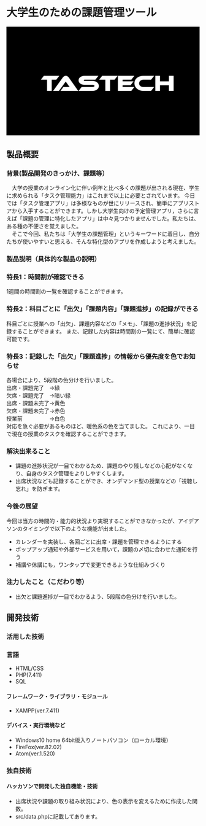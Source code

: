 # 大学生のための課題管理ツール

[![IMAGE ALT TEXT HERE](Title.png)](https://youtu.be/WLRjMQxGHu4)

## 製品概要

### 背景(製品開発のきっかけ、課題等）
　大学の授業のオンライン化に伴い例年と比べ多くの課題が出される現在、学生に求められる「タスク管理能力」はこれまで以上に必要とされています。
今日では「タスク管理アプリ」は多様なものが世にリリースされ、簡単にアプリストアから入手することができます。しかし大学生向けの予定管理アプリ，さらに言えば「課題の管理に特化したアプリ」は中々見つかりませんでした。私たちは、ある種の不便さを覚えました。<br>
　そこで今回、私たちは「大学生の課題管理」というキーワードに着目し、自分たちが使いやすいと思える、そんな特化型のアプリを作成しようと考えました。
### 製品説明（具体的な製品の説明）
### 特長1：時間割が確認できる
1週間の時間割の一覧を確認することができます。
### 特長2：科目ごとに「出欠」「課題内容」「課題進捗」の記録ができる
科目ごとに授業への「出欠」、課題内容などの「メモ」、「課題の進捗状況」を記録することができます。
また、記録した内容は時間割の一覧にて、簡単に確認可能です。
### 特長3：記録した「出欠」「課題進捗」の情報から優先度を色でお知らせ
各場合により、5段階の色分けを行いました。
<br>出席・課題完了　->緑
<br>欠席・課題完了　->暗い緑
<br>出席・課題未完了->黄色
<br>欠席・課題未完了->赤色
<br>授業前　　　　　->白色<br>
対応を急ぐ必要があるものほど、暖色系の色を当てました。
これにより、一目で現在の授業のタスクを確認することができます。
### 解決出来ること
* 課題の進捗状況が一目でわかるため、課題のやり残しなどの心配がなくなり、自身のタスク管理をよりしやすくします。
* 出席状況なども記録することができ、オンデマンド型の授業などの「視聴し忘れ」を防ぎます。
### 今後の展望
今回は当方の時間的・能力的状況より実現することができなかったが、アイデアソンのタイミングで以下のような機能が出ました。
* カレンダーを実装し、各回ごとに出席・課題を管理できるようにする
* ポップアップ通知や外部サービスを用いて，課題の〆切に合わせた通知を行う
* 補講や休講にも，ワンタップで変更できるような仕組みづくり
### 注力したこと（こだわり等）
* 出欠と課題進捗が一目でわかるよう、5段階の色分けを行いました。

## 開発技術
### 活用した技術
### 言語
* HTML/CSS
* PHP(7.411)
* SQL

#### フレームワーク・ライブラリ・モジュール
* XAMPP(ver.7.411)

#### デバイス・実行環境など
* Windows10 home 64bit版入りノートパソコン（ローカル環境）
* FireFox(ver.82.02)
* Atom(ver.1.520)

### 独自技術
#### ハッカソンで開発した独自機能・技術
* 出席状況や課題の取り組み状況により、色の表示を変えるために作成した関数。
* src/data.phpに記載してあります。
